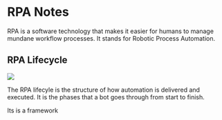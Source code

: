 # RPA  Notes
RPA is a software technology that makes it easier for humans to manage mundane workflow processes. It stands for Robotic Process Automation.

## RPA Lifecycle
![](https://intellipaat.com/mediaFiles/2019/04/Life-Cycle-of-RPA.png)


The RPA lifecyle is the structure of how automation is delivered and executed. It is the phases that a bot goes through from start to finish.

Its is a framework
